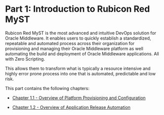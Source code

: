 # Part 1: Introduction to Rubicon Red MyST  

Rubicon Red MyST is the most advanced and intuitive DevOps solution for Oracle Middleware. It enables users to quickly establish a standardized, repeatable and automated process across their organization for provisioning and managing their Oracle Middleware platform as well automating the build and deployment of Oracle Middleware applications. All with Zero Scripting.

This allows them to transform what is typically a resource intensive and highly error prone process into one that is automated, predictable and low risk.

This part contains the following chapters:

* [Chapter 1.1 - Overview of Platform Provisioning and Configuration](/part1/1.1.overviewPlatformProvisioning/1.1.0.overviewPlatformProvisioning.md)

* [Chapter 1.2 - Overview of Application Release Automation](/part1/1.2.overviewApplicationReleaseAutomation/1.2.0.overviewApplicationReleaseAutomation.md)

